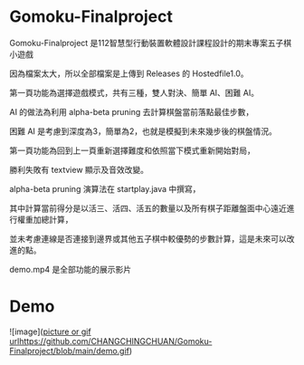 # Gomoku-Finalproject
Gomoku-Finalproject 是112智慧型行動裝置軟體設計課程設計的期末專案五子棋小遊戲

因為檔案太大，所以全部檔案是上傳到 Releases 的 Hostedfile1.0。

第一頁功能為選擇遊戲模式，共有三種，雙人對決、簡單 AI、困難 AI。

AI 的做法為利用 alpha-beta pruning 去計算棋盤當前落點最佳步數，

困難 AI 是考慮到深度為3，簡單為2，也就是模擬到未來幾步後的棋盤情況。

第一頁功能為回到上一頁重新選擇難度和依照當下模式重新開始對局，

勝利失敗有 textview 顯示及音效改變。

alpha-beta pruning 演算法在 startplay.java 中撰寫，

其中計算當前得分是以活三、活四、活五的數量以及所有棋子距離盤面中心遠近進行權重加總計算，

並未考慮連線是否連接到邊界或其他五子棋中較優勢的步數計算，這是未來可以改進的點。

demo.mp4 是全部功能的展示影片

# Demo

![image]([picture or gif url](https://github.com/CHANGCHINGCHUAN/Gomoku-Finalproject/blob/main/demo.gif)https://github.com/CHANGCHINGCHUAN/Gomoku-Finalproject/blob/main/demo.gif)
